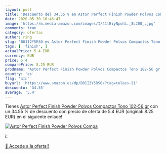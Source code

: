 ```yaml
---
layout: post
title: 'Descuento del 34.55 % en Astor Perfect Finish Powder Polvos Compa'
date: 2020-05-30 16:46:47
image: 'https://m.media-amazon.com/images/I/41lBiyNpohL._SL200_.jpg'
comments: true
category: ofertas
author: ring
slug: 'B01I2Y5RS0-es Astor Perfect Finish Powder Polvos Compactos Tono 102-56 gr'
tags: [ 'finish', ]
actualPrice: 5.4 EUR
currency: EUR
price: 5.4
comparePrice: 8.25 EUR
prodname: 'Astor Perfect Finish Powder Polvos Compactos Tono 102-56 gr'
country: 'es'
flag: '🇪🇸'
buyurl: 'https://www.amazon.es/dp/B01I2Y5RS0/?tag=tolees-21'
descuento: '34.55'
average: '5.4'
---
```


Tienes [Astor Perfect Finish Powder Polvos Compactos Tono 102-56 gr](https://www.amazon.es/dp/B01I2Y5RS0/?tag=tolees-21) con un 34.55 % de descuento con precio de oferta de 5.4 EUR (original: 8.25 EUR) en el siguiente enlace!

[![Astor Perfect Finish Powder Polvos Compa](https://m.media-amazon.com/images/I/41lBiyNpohL._SL200_.jpg)](https://www.amazon.es/dp/B01I2Y5RS0/?tag=tolees-21)

ℹ️:


[🛒 Accede a la oferta!!](https://www.amazon.es/dp/B01I2Y5RS0/?tag=tolees-21)
